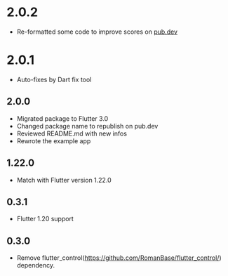# 2.0.2

* Re-formatted some code to improve scores on [pub.dev](https://pub.dev/packages/input_code_field)

# 2.0.1

* Auto-fixes by Dart fix tool

## 2.0.0

* Migrated package to Flutter 3.0
* Changed package name to republish on pub.dev
* Reviewed README.md with new infos
* Rewrote the example app

## 1.22.0

* Match with Flutter version 1.22.0

## 0.3.1

* Flutter 1.20 support

## 0.3.0

* Remove flutter_control(https://github.com/RomanBase/flutter_control/) dependency.
